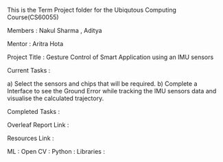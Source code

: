 This is the Term Project folder for the Ubiqutous Computing Course(CS60055)

Members : Nakul Sharma , Aditya 

Mentor : Aritra Hota 

Project Title : Gesture Control of Smart Application using an IMU sensors 

Current Tasks : 

a) Select the sensors and chips that will be required.
b) Complete a Interface to see the Ground Error while tracking the IMU sensors data and visualise the calculated trajectory.

Completed Tasks : 

Overleaf Report Link : 

Resources Link : 

ML : 
Open CV : 
Python : 
Libraries : 
